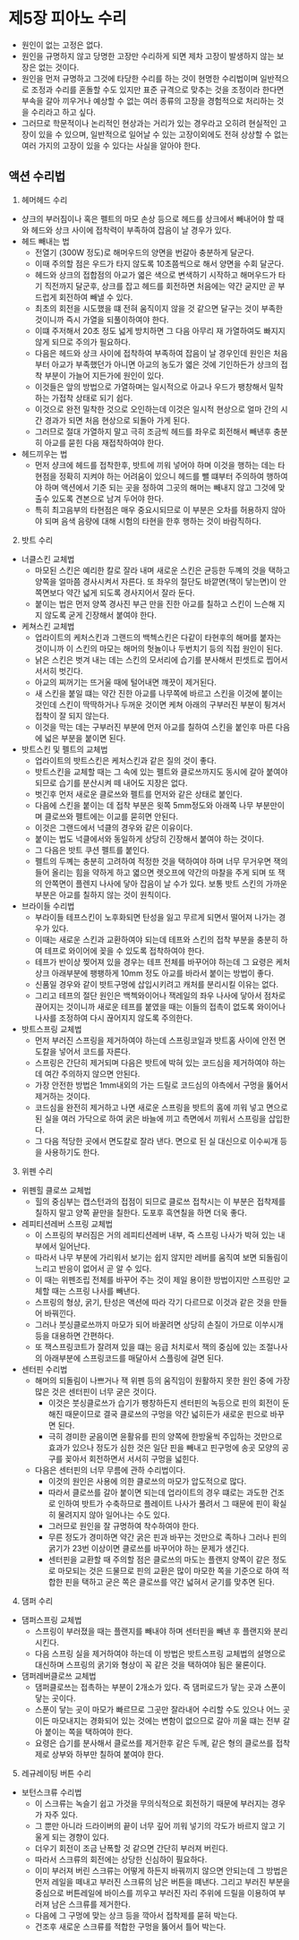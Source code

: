 # 제5장 피아노 수리
- 원인이 없는 고정은 없다.
- 원인을 규명하지 않고 당명한 고장만 수리하게 되면 제차 고장이 발생하지 않는 보장은 없는 것이다.
- 원인을 먼저 규명하고 그것에 타당한 수리를 하는 것이 현명한 수리법이며 일반적으로 조정과 수리를 혼돌할 수도 있지만 표준 규격으로 맞추는 것을 조정이라 한다면 부속을 갈아 끼우거나 예상할 수 없는 여러 종류의 고장을 경험적으로 처리하는 것을 수리라고 하고 싶다.
- 그러므로 학문적이나 논리적인 현상과는 거리가 있는 경우라고 오히려 현실적인 고장이 있을 수 있으며, 일반적으로 일어날 수 있는 고장이외에도 전혀 상상할 수 없는 여러 가지의 고장이 있을 수 있다는 사실을 알아야 한다.
## 액션 수리법
1. 헤머헤드 수리
- 샹크의 부러짐이나 혹은 펠트의 마모 손상 등으로 헤드를 상크에서 빼내어야 할 때와 헤드와 상크 사이에 접착력이 부족하여 잡음이 날 경우가 있다.
- 헤드 빼내는 법
  - 전열기 (300W 정도)로 해머우드의 양면을 번갈아 충분하게 달군다.
  - 이때 주의할 점은 우드가 타지 않도록 10초쯤씩으로 해서 양면을 수회 달군다.
  - 헤드와 상크의 접합점의 아교가 엷은 색으로 변색하기 시작하고 해머우드가 타기 직전까지 달군후, 상크를 잡고 헤드를 회전하면 처음에는 약간 굳지만 곧 부드럽게 회전하여 빼낼 수 있다.
  - 최초의 회전을 시도했을 떄 전혀 움직이지 않을 것 같으면 달구는 것이 부족한 것이니까 즉시 가열을 되풀이하여야 한다.
  - 이떄 주저해서 20초 정도 넓게 방치하면 그 다음 아무리 재 가열하여도 빠지지 않게 되므로 주의가 필요하다.
  - 다음은 헤드와 상크 사이에 접착하여 부족하여 잡음이 날 경우인데 원인은 처음부터 아교가 부족했던가 아니면 아교의 농도가 엷은 것에 기인하든가 상크의 접착 부분이 가늘어 지든가에 원인이 있다.
  - 이것들은 앞의 방법으로 가열하며는 일시적으로 아교나 우드가 팽창해서 밀착하는 가접착 상태로 되기 쉽다.
  - 이것으로 완전 밀착한 것으로 오인하는데 이것은 일시적 현상으로 얼마 간의 시간 경과가 되면 처음 현상으로 되돌아 가게 된다.
  - 그러므로 절대 가열하지 말고 극히 조금씩 헤드를 좌우로 회전해서 빼낸후 충분히 아교를 묻힌 다음 재접착하여야 한다.
- 헤드끼우는 법
  - 먼저 샹크에 헤드를 접착한후, 밧트에 끼워 넣어야 하며 이것을 행하는 데는 타현점을 정확히 지켜야 하는 어려움이 있으니 헤드를 뺄 떄부터 주의하여 행하여야 하며 액션에서 기준 되는 곳을 정하여 그곳의 해머는 빼내지 않고 그것에 맞출수 있도록 견본으로 남겨 두어야 한다.
  - 특히 최고음부의 타현점은 매우 중요시되므로 이 부분은 오차를 허용하지 않아야 되며 음색 음량에 대해 시험의 타현을 한후 행하는 것이 바람직하다.
2. 밧트 수리
  - 너클스킨 교체법
    - 마모된 스킨은 예리한 칼로 잘라 내며 새로운 스킨은 균등한 두꼐의 것을 택하고 양쪽을 얼마쯤 경사시켜서 자른다. 또 좌우의 절단도 바깥면(잭이 닿는면)이 안쪽면보다 약간 넓게 되도록 경사지어서 잘라 둔다.
    - 붙이는 법은 먼저 양쪽 경사진 부근 만을 진한 아교를 칠하고 스킨이 느슨해 지지 않도록 굳게 긴장해서 붙여야 한다.
  - 케쳐스킨 교체법
    - 업라이트의 케처스킨과 그랜드의 백첵스킨은 다같이 타현후의 해머를 붙자는 것이니까 이 스킨의 마모는 해머의 헛놀이나 두번치기 등의 직접 원인이 된다.
    - 낡은 스킨은 벗겨 내는 데는 스킨의 모서리에 습기를 분사해서 핀셋트로 찝어서 서서히 벗긴다.
    - 아교의 찌꺼기는 뜨거울 때에 털어내면 꺠끗이 제거된다.
    - 새 스킨을 붙일 떄는 약간 진한 아교를 나무쪽에 바르고 스킨을 이것에 붙이는 것인데 스킨이 딱딱하거나 두꺼운 것이면 케쳐 아래의 구부러진 부분이 튕겨서 접착이 잘 되지 않는다.
    - 이것을 막는 데는 구부러진 부분에 먼저 아교를 칠하여 스킨을 붙인후 마른 다음에 넓은 부분을 붙이면 된다.
  - 밧트스킨 및 펠트의 교체법
    - 업라이트의 밧트스킨은 케처스킨과 같은 질의 것이 좋다.
    - 밧트스킨을 교체할 때는 그 속에 있는 펠트와 클로쓰까지도 동시에 갈아 붙여야 되므로 습기를 분산시켜 떼 내어도 지장은 없다.
    - 벗긴후 먼저 새로운 클로쓰와 펠트를 먼저와 같은 상태로 붙인다.
    - 다음에 스킨을 붙이는 데 접착 부분은 윗쪽 5mm정도와 아래쪽 나무 부분만이며 클로쓰와 펠트에는 이교를 묻히면 안된다.
    - 이것은 그랜드에서 넉클의 경우와 같은 이유이다.
    - 붙이는 법도 넉클에서와 동일하게 상당히 긴장해서 붙여야 하는 것이다.
    - 그 다음은 밧트 쿠션 펠트를 붙인다.
    - 펠트의 두꼐는 충분히 고려하여 적정한 것을 택하여야 하며 너무 무거우면 잭의 들어 올리는 힘을 약하게 하고 엷으면 렛오프에 약간의 마찰을 주게 되며 또 잭의 안쪽면이 플렌지 나사에 닿아 잡음이 날 수가 있다. 보통 밧트 스킨의 가까운 부분은 아교를 칠하지 않는 것이 원칙이다.
  - 브라이들 수리법
    - 부라이들 테프스킨이 노후화되면 탄성을 잃고 무르게 되면서 떨어져 나가는 경우가 있다.
    - 이때는 새로운 스킨과 교환하여야 되는데 테프와 스킨의 접착 부분을 충분히 하여 테프로 와이어에 꽂을 수 있도록 접착하여야 한다.
    - 테프가 반이상 찢어져 있을 경우는 테프 전체를 바꾸어야 하는데 그 요령은 케처상크 아래부분에 팽팽하게 10mm 정도 아교를 바라서 붙이는 방법이 좋다.
    - 신품일 경우와 같이 밧트구멍에 삽입시키려고 캐처를 분리시킬 이유는 없다.
    - 그리고 테프의 절단 원인은 백첵와이어나 잭레일의 좌우 나사에 닿아서 점차로 끊어지는 것이니까 새로운 테프를 붙였을 때는 이들의 접촉이 없도록 와이어나 나사를 조정하여 다시 끊어지지 않도록 주의한다.
  - 밧트스프링 교체법
    - 먼저 부러진 스프링을 제거하여야 하는데 스프링코일과 밧트홈 사이에 안전 면도칼을 넣어서 코드를 자른다.
    - 스프링은 간단히 제거되며 다음은 밧트에 박혀 있는 코드심을 제거하여야 하는데 여간 주의하지 않으면 안된다.
    - 가장 안전한 방법은 1mm내외의 가는 드릴로 코드심의 야측에서 구멍을 뚫어서 제거하는 것이다.
    - 코드심을 완전히 제거하고 나면 새로운 스프링을 밧트의 홈에 끼워 넣고 면으로 된 실을 여러 가닥으로 하여 굵은 바늘에 끼고 측면에서 끼워서 스프링을 삽입한다.
    - 그 다음 적당한 곳에서 면도칼로 잘라 낸다. 면으로 된 실 대신으로 이수씨개 등을 사용하기도 한다.
3. 위펜 수리 
  - 위펜힐 클로쓰 교체법
    - 힐의 중심부는 캡스턴과의 접점이 되므로 클로쓰 접착시는 이 부분은 접착제를 칠하지 말고 양쪽 끝만을 칠한다. 도포후 흑연칠을 하면 더욱 좋다.
  - 레피티션레버 스프링 교체법
    - 이 스프링의 부러짐은 거의 레피티션레버 내부, 즉 스프링 나사가 박혀 있는 내부에서 일어난다. 
    - 따라서 나무 부분에 가리워서 보기는 쉽지 않지만 레버를 움직여 보면 되돌림이 느리고 반응이 없어서 곧 알 수 있다. 
    - 이 때는 위펜조립 전체를 바꾸어 주는 것이 제일 용이한 방법이지만 스프링만 교체할 때는 스프링 나사를 빼낸다. 
    - 스프링의 형상, 굵기, 탄성은 액션에 따라 각기 다르므로 이것과 같은 것을 만들어 바꿔낀다.
    - 그러나 붓싱클로쓰까지 마모가 되어 바꿀려면 상당히 손질이 가므로 이쑤시개 등을 대용하면 간편하다.
    - 또 잭스프링코트가 잘려져 있을 떄는 응급 처치로서 잭의 중심에 있는 조절나사의 아래부분에 스프링코드를 매달아서 스플링에 걸면 된다.
  - 센터핀 수리법
    - 해머의 되돌림이 나쁘거나 잭 위펜 등의 움직임이 원활하지 못한 원인 중에 가장 많은 것은 센터핀이 너무 굳은 것이다.
      - 이것은 붓싱클로쓰가 습기가 팽창하든지 센터핀의 녹등으로 핀의 회전이 둔해진 때문이므로 결국 클로쓰의 구멍을 약간 넓히든가 새로운 핀으로 바꾸면 된다.
      - 극히 경미한 굳음이면 윤활유를 핀의 양쪽에 한방울씩 주입하는 것만으로 효과가 있으나 정도가 심한 것은 일단 핀을 빼내고 핀구멍에 송곳 모양의 공구를 꽂아서 회전하면서 서서히 구멍을 넓힌다.
    - 다음은 센터핀의 너무 무름에 관하 수리법이다.
      - 이것의 원인은 사용에 의한 클로쓰의 마모가 압도적으로 많다.
      - 따라서 클로쓰를 갈아 붙이면 되는데 업라이트의 경우 떄로는 과도한 건조로 인하여 밧트가 수축하므로 플레이트 나사가 풀려서 그 때문에 핀이 확실히 물려지지 않아 일어나는 수도 있다.
      - 그러므로 원인을 잘 규명하여 착수하여야 한다.
      - 무른 정도가 경미하면 약간 굵은 핀과 바꾸는 것만으로 족하나 그러나 핀의 굵기가 23번 이상이면 클로쓰를 바꾸어야 하는 문제가 생긴다.
      - 센터핀을 교환할 때 주의할 점은 클로쓰의 마도는 플랜지 양쪽이 같은 정도로 마모되는 것은 드물므로 핀의 교환은 많이 마모한 쪽을 기준으로 하여 적합한 핀을 택하고 굳은 쪽은 클로쓰를 약간 넓혀서 굳기를 맞추면 된다.
4. 댐퍼 수리
  - 댐퍼스프링 교체법
    - 스프링이 부러졌을 때는 플랜지를 빼내야 하며 센터핀을 빼낸 후 플랜지와 분리시킨다.
    - 다음 스프링 실을 제거하여야 하는데 이 방법은 밧트스프링 교체법의 설명으로 대신하며 스프링의 굵기와 형상이 꼭 같은 것을 택하여야 됨은 물론이다.
  - 댐퍼레버클로쓰 교체법
    - 댐퍼클로쓰는 접촉하는 부분이 2개소가 있다. 즉 댐퍼로드가 닿는 곳과 스푼이 닿는 곳이다.
    - 스푼이 닿는 곳이 마모가 빠르므로 그곳만 잘라내어 수리할 수도 있으나 어느 곳이든 마모내지는 경화되어 있는 것에는 변함이 없으므로 갈아 끼울 떄는 전부 갈아 붙이는 쪽을 택하여야 한다.
    - 요령은 습기를 분사해서 클로쓰를 제거한후 같은 두께, 같은 형의 클로쓰를 접착제로 상부와 하부만 칠하여 붙여야 한다.
5. 레규레이팅 버튼 수리
  - 보턴스크류 수리법
    - 이 스크류는 녹슬기 쉽고 가것을 무의식적으로 회전하기 때문에 부러지는 경우가 자주 있다.
    - 그 뿐만 아니라 드라이버의 끝이 너무 깊어 끼워 넣기의 각도가 바르지 않고 기울게 되는 경향이 있다.
    - 더우기 회전이 조금 난폭할 것 같으면 간단히 부러져 버린다.
    - 따라서 스크류의 회전에는 상당한 신심하이 필요하다.
    - 이미 부러져 버린 스크류는 어떻게 하든지 바꿔끼지 않으면 안되는데 그 방법은 먼저 레일을 떼내고 부러진 스크류의 남은 버튼을 뗴낸다. 그리고 부러진 부분을 중심으로 버튼레일에 바이스를 끼우고 부러진 자리 주위에 드릴을 이용하여 부러져 남은 스크류를 제거한다.
    - 다음에 그 구멍에 맞는 상크 등을 깍아서 접착제를 묻혀 박는다.
    - 건조후 새로운 스크류를 적합한 구멍을 뚫어서 틀어 박는다.

